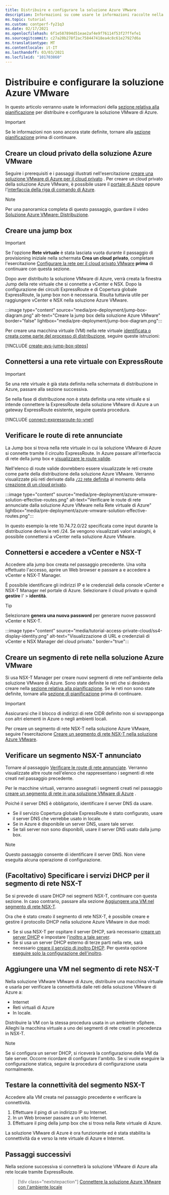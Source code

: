 ```yaml
---
title: Distribuire e configurare la soluzione Azure VMware
description: Informazioni su come usare le informazioni raccolte nella fase di pianificazione per distribuire e configurare il cloud privato della soluzione VMware di Azure.
ms.topic: tutorial
ms.custom: contperf-fy21q3
ms.date: 02/17/2021
ms.openlocfilehash: 6f1e587894d51eae2af4e9f76114f53f27ffefe1
ms.sourcegitcommit: c27a20b278f2ac758447418ea4c8c61e27927d6a
ms.translationtype: MT
ms.contentlocale: it-IT
ms.lasthandoff: 03/03/2021
ms.locfileid: "101703860"
---
```

# <a name="deploy-and-configure-azure-vmware-solution"></a>Distribuire e configurare la soluzione Azure VMware

In questo articolo verranno usate le informazioni della [sezione relativa alla pianificazione](production-ready-deployment-steps.md) per distribuire e configurare la soluzione VMware di Azure. 

>[!IMPORTANT]
>Se le informazioni non sono ancora state definite, tornare alla [sezione pianificazione](production-ready-deployment-steps.md) prima di continuare.


## <a name="create-an-azure-vmware-solution-private-cloud"></a>Creare un cloud privato della soluzione Azure VMware

Seguire i prerequisiti e i passaggi illustrati nell'esercitazione [creare una soluzione VMware di Azure per il cloud privato](tutorial-create-private-cloud.md) . Per creare un cloud privato della soluzione Azure VMware, è possibile usare il [portale di Azure](tutorial-create-private-cloud.md#azure-portal) oppure l'[interfaccia della riga di comando di Azure](tutorial-create-private-cloud.md#azure-cli).  

>[!NOTE]
>Per una panoramica completa di questo passaggio, guardare il video [Soluzione Azure VMware: Distribuzione](https://www.youtube.com/embed/gng7JjxgayI).

## <a name="create-the-jump-box"></a>Creare una jump box

>[!IMPORTANT]
>Se l'opzione **Rete virtuale** è stata lasciata vuota durante il passaggio di provisioning iniziale nella schermata **Crea un cloud privato**, completare l'esercitazione [Configurare la rete per il cloud privato VMware](tutorial-configure-networking.md) **prima** di continuare con questa sezione.  

Dopo aver distribuito la soluzione VMware di Azure, verrà creata la finestra Jump della rete virtuale che si connette a vCenter e NSX. Dopo la configurazione dei circuiti ExpressRoute e di Copertura globale ExpressRoute, la jump box non è necessaria.  Risulta tuttavia utile per raggiungere vCenter e NSX nella soluzione Azure VMware.  

:::image type="content" source="media/pre-deployment/jump-box-diagram.png" alt-text="Creare la jump box della soluzione Azure VMware" border="false" lightbox="media/pre-deployment/jump-box-diagram.png":::

Per creare una macchina virtuale (VM) nella rete virtuale [identificata o creata come parte del processo di distribuzione](production-ready-deployment-steps.md#attach-virtual-network-to-azure-vmware-solution), seguire queste istruzioni: 

[!INCLUDE [create-avs-jump-box-steps](includes/create-jump-box-steps.md)]

## <a name="connect-to-a-virtual-network-with-expressroute"></a>Connettersi a una rete virtuale con ExpressRoute

>[!IMPORTANT]
>Se una rete virtuale è già stata definita nella schermata di distribuzione in Azure, passare alla sezione successiva.

Se nella fase di distribuzione non è stata definita una rete virtuale e si intende connettere la ExpressRoute della soluzione VMware di Azure a un gateway ExpressRoute esistente, seguire questa procedura.

[!INCLUDE [connect-expressroute-to-vnet](includes/connect-expressroute-vnet.md)]

## <a name="verify-network-routes-advertised"></a>Verificare le route di rete annunciate

La Jump box si trova nella rete virtuale in cui la soluzione VMware di Azure si connette tramite il circuito ExpressRoute.  In Azure passare all'interfaccia di rete della jump box e [visualizzare le route valide](../virtual-network/manage-route-table.md#view-effective-routes).

Nell'elenco di route valide dovrebbero essere visualizzate le reti create come parte della distribuzione della soluzione Azure VMware. Verranno visualizzate più reti derivate dalla [ `/22` rete definita](production-ready-deployment-steps.md#ip-address-segment) al momento della [creazione di un cloud privato](#create-an-azure-vmware-solution-private-cloud).  

:::image type="content" source="media/pre-deployment/azure-vmware-solution-effective-routes.png" alt-text="Verificare le route di rete annunciate dalla soluzione Azure VMware nella Rete virtuale di Azure" lightbox="media/pre-deployment/azure-vmware-solution-effective-routes.png":::

In questo esempio la rete 10.74.72.0/22 specificata come input durante la distribuzione deriva le reti /24.  Se vengono visualizzati valori analoghi, è possibile connettersi a vCenter nella soluzione Azure VMware.

## <a name="connect-and-sign-in-to-vcenter-and-nsx-t"></a>Connettersi e accedere a vCenter e NSX-T

Accedere alla jump box creata nel passaggio precedente. Una volta effettuato l'accesso, aprire un Web browser e passare a e accedere a vCenter e NSX-T Manager.  

È possibile identificare gli indirizzi IP e le credenziali della console vCenter e NSX-T Manager nel portale di Azure.  Selezionare il cloud privato e quindi **gestire** l'  >  **identità**.

>[!TIP]
>Selezionare **genera una nuova password** per generare nuove password vCenter e NSX-T.

:::image type="content" source="media/tutorial-access-private-cloud/ss4-display-identity.png" alt-text="Visualizzazione di URL e credenziali di vCenter e NSX Manager del cloud privato." border="true":::



## <a name="create-a-network-segment-on-azure-vmware-solution"></a>Creare un segmento di rete nella soluzione Azure VMware

Si usa NSX-T Manager per creare nuovi segmenti di rete nell'ambiente della soluzione VMware di Azure.  Sono state definite le reti che si desidera creare nella [sezione relativa alla pianificazione](production-ready-deployment-steps.md).  Se le reti non sono state definite, tornare alla [sezione di pianificazione](production-ready-deployment-steps.md) prima di continuare.

>[!IMPORTANT]
>Assicurarsi che il blocco di indirizzi di rete CIDR definito non si sovrapponga con altri elementi in Azure o negli ambienti locali.  

Per creare un segmento di rete NSX-T nella soluzione Azure VMware, seguire l'esercitazione [Creare un segmento di rete NSX-T nella soluzione Azure VMware](tutorial-nsx-t-network-segment.md).

## <a name="verify-advertised-nsx-t-segment"></a>Verificare un segmento NSX-T annunciato

Tornare al passaggio [Verificare le route di rete annunciate](#verify-network-routes-advertised). Verranno visualizzate altre route nell'elenco che rappresentano i segmenti di rete creati nel passaggio precedente.  

Per le macchine virtuali, verranno assegnati i segmenti creati nel passaggio [creare un segmento di rete in una soluzione VMware di Azure](#create-a-network-segment-on-azure-vmware-solution) .  

Poiché il server DNS è obbligatorio, identificare il server DNS da usare.  

- Se il servizio Copertura globale ExpressRoute è stato configurato, usare il server DNS che verrebbe usato in locale.  
- Se in Azure è disponibile un server DNS, usare tale server.  
- Se tali server non sono disponibili, usare il server DNS usato dalla jump box.

>[!NOTE]
>Questo passaggio consente di identificare il server DNS. Non viene eseguita alcuna operazione di configurazione.

## <a name="optional-provide-dhcp-services-to-nsx-t-network-segment"></a>(Facoltativo) Specificare i servizi DHCP per il segmento di rete NSX-T

Se si prevede di usare DHCP nei segmenti NSX-T, continuare con questa sezione. In caso contrario, passare alla sezione [Aggiungere una VM nel segmento di rete NSX-T](#add-a-vm-on-the-nsx-t-network-segment).  

Ora che è stato creato il segmento di rete NSX-T, è possibile creare e gestire il protocollo DHCP nella soluzione Azure VMware in due modi:

* Se si usa NSX-T per ospitare il server DHCP, sarà necessario [creare un server DHCP](manage-dhcp.md#create-a-dhcp-server) e impostare l'[inoltro a tale server](manage-dhcp.md#create-dhcp-relay-service). 
* Se si usa un server DHCP esterno di terze parti nella rete, sarà necessario [creare il servizio di inoltro DHCP](manage-dhcp.md#create-dhcp-relay-service).  Per questa opzione [eseguire solo la configurazione dell'inoltro](manage-dhcp.md#create-dhcp-relay-service).


## <a name="add-a-vm-on-the-nsx-t-network-segment"></a>Aggiungere una VM nel segmento di rete NSX-T

Nella soluzione VMware VMware di Azure, distribuire una macchina virtuale e usarla per verificare la connettività dalle reti della soluzione VMware di Azure a:

- Internet
- Reti virtuali di Azure
- In locale.  

Distribuire la VM con la stessa procedura usata in un ambiente vSphere.  Alleghi la macchina virtuale a uno dei segmenti di rete creati in precedenza in NSX-T.  

>[!NOTE]
>Se si configura un server DHCP, si riceverà la configurazione della VM da tale server. Occorre ricordare di configurare l'ambito.  Se si vuole eseguire la configurazione statica, seguire la procedura di configurazione usata normalmente.

## <a name="test-the-nsx-t-segment-connectivity"></a>Testare la connettività del segmento NSX-T

Accedere alla VM creata nel passaggio precedente e verificare la connettività.

1. Effettuare il ping di un indirizzo IP su Internet.
2. In un Web browser passare a un sito Internet.
3. Effettuare il ping della jump box che si trova nella Rete virtuale di Azure.

La soluzione VMware di Azure è ora funzionante ed è stata stabilita la connettività da e verso la rete virtuale di Azure e Internet.

## <a name="next-steps"></a>Passaggi successivi

Nella sezione successiva si connetterà la soluzione VMware di Azure alla rete locale tramite ExpressRoute.
> [!div class="nextstepaction"]
> [Connettere la soluzione Azure VMware con l'ambiente locale](azure-vmware-solution-on-premises.md)
